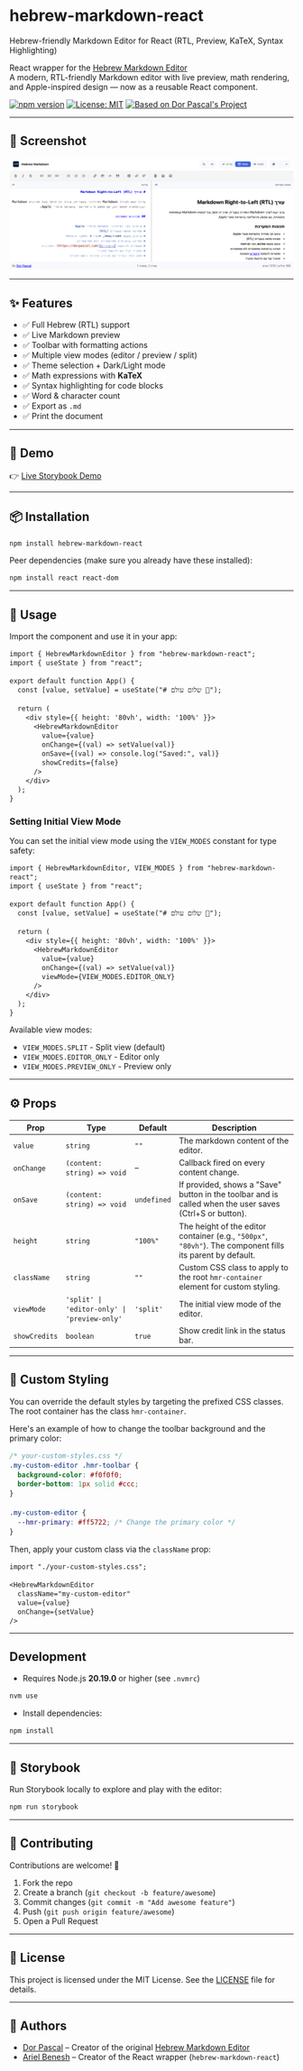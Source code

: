 # hebrew-markdown-react
Hebrew-friendly Markdown Editor for React (RTL, Preview, KaTeX, Syntax Highlighting)

React wrapper for the [Hebrew Markdown Editor](https://github.com/Dor-sketch/hebrew-markdown)  
A modern, RTL-friendly Markdown editor with live preview, math rendering, and Apple-inspired design — now as a reusable React component.

[![npm version](https://img.shields.io/npm/v/hebrew-markdown-react.svg)](https://www.npmjs.com/package/hebrew-markdown-react)
[![License: MIT](https://img.shields.io/badge/License-MIT-blue.svg)](https://opensource.org/licenses/MIT)
[![Based on Dor Pascal's Project](https://img.shields.io/badge/Based%20on-Hebrew%20Markdown%20Editor-blueviolet)](https://github.com/Dor-sketch/hebrew-markdown)

---

## 📸 Screenshot

![Hebrew Markdown Editor Screenshot](https://raw.githubusercontent.com/relbns/hebrew-markdown-react/master/src/assets/screenshot.png)


---

## ✨ Features

- ✅ Full Hebrew (RTL) support
- ✅ Live Markdown preview
- ✅ Toolbar with formatting actions
- ✅ Multiple view modes (editor / preview / split)
- ✅ Theme selection + Dark/Light mode
- ✅ Math expressions with **KaTeX**
- ✅ Syntax highlighting for code blocks
- ✅ Word & character count
- ✅ Export as `.md`
- ✅ Print the document

---

## 🔗 Demo

👉 [Live Storybook Demo](https://relbns.github.io/hebrew-markdown-react/)

---

## 📦 Installation

```bash
npm install hebrew-markdown-react
```

Peer dependencies (make sure you already have these installed):

```bash
npm install react react-dom
```

---

## 🚀 Usage

Import the component and use it in your app:

```tsx
import { HebrewMarkdownEditor } from "hebrew-markdown-react";
import { useState } from "react";

export default function App() {
  const [value, setValue] = useState("# שלום עולם 👋");

  return (
    <div style={{ height: '80vh', width: '100%' }}>
      <HebrewMarkdownEditor
        value={value}
        onChange={(val) => setValue(val)}
        onSave={(val) => console.log("Saved:", val)}
        showCredits={false}
      />
    </div>
  );
}
```

### Setting Initial View Mode

You can set the initial view mode using the `VIEW_MODES` constant for type safety:

```tsx
import { HebrewMarkdownEditor, VIEW_MODES } from "hebrew-markdown-react";
import { useState } from "react";

export default function App() {
  const [value, setValue] = useState("# שלום עולם 👋");

  return (
    <div style={{ height: '80vh', width: '100%' }}>
      <HebrewMarkdownEditor
        value={value}
        onChange={(val) => setValue(val)}
        viewMode={VIEW_MODES.EDITOR_ONLY}
      />
    </div>
  );
}
```

Available view modes:
- `VIEW_MODES.SPLIT` - Split view (default)
- `VIEW_MODES.EDITOR_ONLY` - Editor only
- `VIEW_MODES.PREVIEW_ONLY` - Preview only

---

## ⚙️ Props

| Prop | Type | Default | Description |
|------|------|---------|-------------|
| `value` | `string` | `""` | The markdown content of the editor. |
| `onChange` | `(content: string) => void` | – | Callback fired on every content change. |
| `onSave` | `(content: string) => void` | `undefined` | If provided, shows a "Save" button in the toolbar and is called when the user saves (Ctrl+S or button). |
| `height` | `string` | `"100%"` | The height of the editor container (e.g., `"500px"`, `"80vh"`). The component fills its parent by default. |
| `className` | `string` | `""` | Custom CSS class to apply to the root `hmr-container` element for custom styling. |
| `viewMode` | `'split' \| 'editor-only' \| 'preview-only'` | `'split'` | The initial view mode of the editor. |
| `showCredits` | `boolean` | `true` | Show credit link in the status bar. |

---

## 🎨 Custom Styling

You can override the default styles by targeting the prefixed CSS classes. The root container has the class `hmr-container`.

Here's an example of how to change the toolbar background and the primary color:

```css
/* your-custom-styles.css */
.my-custom-editor .hmr-toolbar {
  background-color: #f0f0f0;
  border-bottom: 1px solid #ccc;
}

.my-custom-editor {
  --hmr-primary: #ff5722; /* Change the primary color */
}
```

Then, apply your custom class via the `className` prop:

```tsx
import "./your-custom-styles.css";

<HebrewMarkdownEditor
  className="my-custom-editor"
  value={value}
  onChange={setValue}
/>
```

---

## Development

- Requires Node.js **20.19.0**  or higher (see `.nvmrc`)
```bash
nvm use
```

- Install dependencies:
```bash
npm install
```

---

## 📖 Storybook

Run Storybook locally to explore and play with the editor:

```bash
npm run storybook
```

---

## 🤝 Contributing

Contributions are welcome! 🚀

1. Fork the repo
2. Create a branch (`git checkout -b feature/awesome`)
3. Commit changes (`git commit -m "Add awesome feature"`)
4. Push (`git push origin feature/awesome`)
5. Open a Pull Request

---

## 📃 License

This project is licensed under the MIT License.
See the [LICENSE](LICENSE) file for details.

---

## 👤 Authors

* [Dor Pascal](https://dorpascal.com) – Creator of the original [Hebrew Markdown Editor](https://github.com/Dor-sketch/hebrew-markdown)
* [Ariel Benesh](https://github.com/relbns) – Creator of the React wrapper (`hebrew-markdown-react`)

